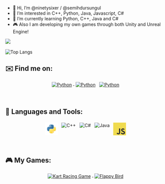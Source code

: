 - 👋 Hi, I’m @ninetysixer / @semihdursungul
- 👀 I’m interested in C++, Python, Java, Javascript, C#
- 🌱 I’m currently learning Python, C++, Java and C#
- 🎮 Also I am developing my own games through both Unity and Unreal Engine!

![](https://komarev.com/ghpvc/?username=semihdursungul&color=brightgreen)

![Top Langs](https://github-readme-stats.vercel.app/api/top-langs/?username=semihdursungul&theme=tokyonight)

## ✉️ Find me on:


<p align="center">
 <a href="https://leetcode.com/ninetysix96/" target="_blank" rel="noopener noreferrer"> <img src="https://upload.wikimedia.org/wikipedia/commons/1/19/LeetCode_logo_black.png" alt="Python" height="40" style="vertical-align:top; margin:4px"> </a>
 <a href="https://www.linkedin.com/in/semih-dursungül-41aa74226/" target="_blank" rel="noopener noreferrer"> <img src="https://cdn.jsdelivr.net/npm/simple-icons@v3/icons/linkedin.svg" alt="Python" height="40" style="vertical-align:top; margin:4px"></a>
 <a href="mailto:semihd96@gmail.com"> <img src="https://cdn.jsdelivr.net/npm/simple-icons@v3/icons/gmail.svg" alt="Python" height="40" style="vertical-align:top; margin:4px"></a>
</p>

<br />

## 🧰 Languages and Tools:
<p align="center">
<img src="https://raw.githubusercontent.com/github/explore/80688e429a7d4ef2fca1e82350fe8e3517d3494d/topics/python/python.png" alt="Python" height="40" style="vertical-align:top; margin:4px">
<img src="https://brandslogos.com/wp-content/uploads/images/large/c-logo.png" alt="C++" height="40" style="vertical-align:top; margin:4px">
<img src="https://seeklogo.com/images/C/c-sharp-c-logo-02F17714BA-seeklogo.com.png" alt="C#" height="40" style="vertical-align:top; margin:4px">
<img src="https://brandslogos.com/wp-content/uploads/images/large/java-logo-1.png" alt="Java" height="40" style="vertical-align:top; margin:4px">
<img src="https://raw.githubusercontent.com/github/explore/80688e429a7d4ef2fca1e82350fe8e3517d3494d/topics/javascript/javascript.png" alt="Javascript" height="40" style="vertical-align:top; margin:4px">

 
</p>

<br />

## 🎮 My Games:

<p align="center">
 <a href="https://play.unity.com/mg/other/webgl-builds-348680" target="_blank" rel="noopener noreferrer"> <img src="https://pbs.twimg.com/media/FzQ2ZvVaAAE1Uc5?format=png&name=360x360" alt="Kart Racing Game" height="40" style="vertical-align:top; margin:4px"> </a>
 <a href="https://play.unity.com/mg/other/flapflap" target="_blank" rel="noopener noreferrer"> <img src="https://freepngimg.com/thumb/logo/109939-logo-pic-bird-flappy-free-transparent-image-hq.png" alt="Flappy Bird" height="40" style="vertical-align:top; margin:4px"> </a>
</p>



<!---
ninetysixer/ninetysixer is a ✨ special ✨ repository because its `README.md` (this file) appears on your GitHub profile.
You can click the Preview link to take a look at your changes.
--->

